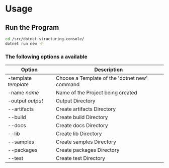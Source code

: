 # Usage

## Run the Program
```sh
cd /src/dotnet-structuring.console/
dotnet run new -h
```

### The following options a available
|Option               |Description                                      |
|---------------------|-------------------------------------------------|
|-template *template* |  Choose a Template of the 'dotnet new' command  |
|  -name *name*       |     Name of the Project being created           |
|  -output *output*   |     Output Directory                            |
|  --artifacts        |     Create artifacts Directory                  |
|  --build            |     Create build Directory                      |
|  --docs             |     Create docs Directory                       |
|  --lib              |     Create lib Directory                        |
|  --samples          |     Create samples Directory                    |
|  --packages         |     Create packages Directory                   |
|  --test             |     Create test Directory                       |
